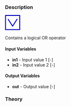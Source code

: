 ### Description
![SignalOr picture](SignalOr.svg)

Contains a logical OR operator

#### Input Variables
* **in1** - Input value 1 [-]
* **in2** - Input value 2 [-]

#### Output Variables
* **out** - Output value [-]

### Theory
<!---EQUATION out = in_1 \lor in_2 = \begin{cases}1, & in_1 > 0.5 , in_2 > 0.5\\1, & in_1 \le 0.5, in_2 > 0.5\\1, & in_1 > 0.5, in_2 \le 0.5\\0, & in_1 \le 0.5, in_2 \le 0.5\end{cases} --->

